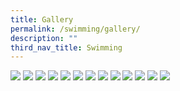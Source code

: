 ```yaml
---
title: Gallery
permalink: /swimming/gallery/
description: ""
third_nav_title: Swimming
---
```

![](/images/swim%201.jpeg)
![](/images/swim%202.jpeg)
![](/images/swim%203.jpeg)
![](/images/swim%204.jpeg)
![](/images/swim%205.jpeg)
![](/images/swim%206.jpeg)
![](/images/swim%207.jpeg)
![](/images/swim%208.jpeg)
![](/images/swim%209.jpeg)
![](/images/swim%2010.jpeg)
![](/images/swim%2011.jpeg)
![](/images/swim%2012.jpeg)
![](/images/swim%2013.jpeg)